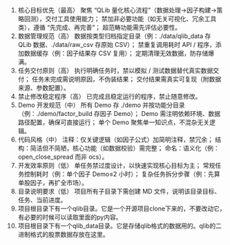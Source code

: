 1. 核心目标优先（最高）
聚焦 “QLib 量化核心流程”（数据处理→因子构建→策略回测），交付工具使用能力；
禁加非必要功能（如无关可视化、冗余工具类），遵循 “先完成、再完善”；
超范畴功能需先评估必要性。
2. 数据管理规范（高）
数据按类型归档指定目录（例：./data/qlib_data 存 QLib 数据、./data/raw_csv 存原始 CSV）；
禁重复调用耗时 API / 程序，添加数据缓存（例：因子结果存 CSV 复用）；
定期清理无效数据，防存储爆满。
3. 任务交付原则（高）
执行明确任务时，禁以模拟 / 测试数据替代真实数据交付；
任务未完成需说明原因，不伪装结果；
交付结果需真实可复现（附数据来源、参数配置）。
4. 禁止修改稳定程序（高）
已完成且稳定运行的程序，禁止随意修改。
5. Demo 开发规范（中）
所有 Demo 存 ./demo 并按功能分目录（例：./demo/factor_build 存因子 Demo）；
Demo 需注明依赖环境、数据路径配置，确保可直接运行；
单个 Demo 聚焦单一知识点，不混杂无关逻辑。
6. 代码风格（中）
注释：仅关键逻辑（如因子公式）加简明注释，禁冗余；
结构：简洁但不简陋，核心功能（如数据校验）需完整；
命名：语义化（例：open_close_spread 而非 ocs）。
7. 开发效率原则（低）
单任务禁过度设计，以快速实现核心目标为主；
常规任务控制耗时（例：单个因子 Demo≤2 小时）；
复杂任务拆分步骤（例：先算单股因子，再扩全市场）。
8. 目录说明要求（低）
项目所有子目录下需创建 MD 文件，说明该目录目标、任务、当前进度。
9. 项目根目录下有一个qlib目录。它是一个开源项目clone下来的，不要改动它，有必要的时候可以读取里面的py内容。
10. 项目根目录下有一个qlib_data目录。它是存储qlib格式的数据用的。qlib的二进制格式的股票数据存放在这里。